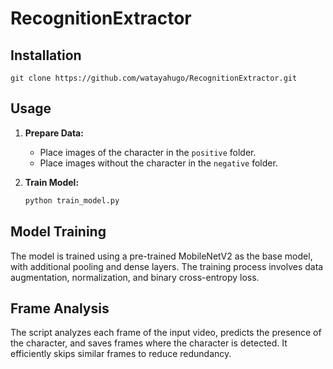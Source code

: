 # RecognitionExtractor

## Installation
```
git clone https://github.com/watayahugo/RecognitionExtractor.git
```

## Usage
1. **Prepare Data:**
   - Place images of the character in the `positive` folder.
   - Place images without the character in the `negative` folder.

2. **Train Model:**
   ```bash
   python train_model.py
   ```

## Model Training
The model is trained using a pre-trained MobileNetV2 as the base model, with additional pooling and dense layers. The training process involves data augmentation, normalization, and binary cross-entropy loss.

## Frame Analysis
The script analyzes each frame of the input video, predicts the presence of the character, and saves frames where the character is detected. It efficiently skips similar frames to reduce redundancy.
